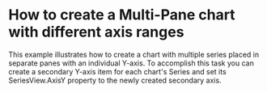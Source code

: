 # How to create a Multi-Pane chart with different axis ranges


<p>This example illustrates how to create a chart with multiple series placed in separate panes with an individual Y-axis. To accomplish this task you can create a secondary Y-axis item for each chart's Series and set its SeriesView.AxisY property to the newly created secondary axis.</p>

<br/>


